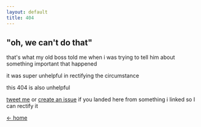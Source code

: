 ```yaml
---
layout: default
title: 404
---
```

## "oh, we can't do that"
that's what my old boss told me when i was trying to tell him about something important that happened

it was super unhelpful in rectifying the circumstance

this 404 is also unhelpful

[tweet me](https://twitter.com/thejanelively") or [create an issue](https://github.com/izzylively/izzylively.github.io/issues/new) if you landed here from something i linked so I can rectify it

[&larr; home](/)
